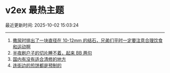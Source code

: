 # v2ex 最热主题

最近更新时间: 2025-10-02 15:03:24

--- 
1. [撒尿时排出了一块直径在 10-12mm 的结石，兄弟们平时一定要注意合理饮食和运动啊](https://www.v2ex.com/t/1163103) 
2. [半夜刷户子的切片睡不着，起来 BB 两句](https://www.v2ex.com/t/1163102) 
3. [国内有没有适合清修的地方](https://www.v2ex.com/t/1163111) 
4. [连街边的煎饼都是预制的](https://www.v2ex.com/t/1163112) 
